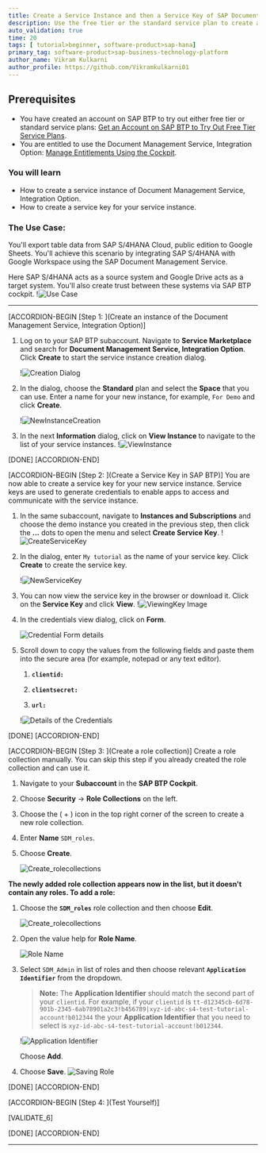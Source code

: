 ```yaml
---
title: Create a Service Instance and then a Service Key of SAP Document Management Service, Integration Option
description: Use the free tier or the standard service plan to create a service instance and the associated service key for Document Management Service, Integration Option.
auto_validation: true
time: 20
tags: [ tutorial>beginner, software-product>sap-hana]
primary_tag: software-product>sap-business-technology-platform
author_name: Vikram Kulkarni
author_profile: https://github.com/Vikramkulkarni01
---
```


## Prerequisites
  - You have created an account on SAP BTP to try out either free tier or standard service plans: [Get an Account on SAP BTP to Try Out Free Tier Service Plans](https://bit.ly/3LYSOBr).
  - You are entitled to use the Document Management Service, Integration Option: [Manage Entitlements Using the Cockpit](https://bit.ly/41B95SU).

### You will learn
  - How to create a service instance of Document Management Service, Integration Option.
  - How to create a service key for your service instance.

### The Use Case:

  You'll export table data from SAP S/4HANA Cloud, public edition to Google Sheets. You'll achieve this scenario by integrating SAP S/4HANA with Google Workspace using the SAP Document Management Service.

  Here SAP S/4HANA acts as a source system and Google Drive acts as a target system. You'll also create trust between these systems via SAP BTP cockpit.
  !![Use Case](UseCase_Architecture.png)

---

[ACCORDION-BEGIN [Step 1: ](Create an instance of the Document Management Service, Integration Option)]

1. Log on to your SAP BTP subaccount. Navigate to **Service Marketplace** and search for **Document Management Service, Integration Option**. Click **Create** to start the service instance creation dialog.

    !![Creation Dialog](CreateDialog.png)

2. In the dialog, choose the **Standard** plan and select the **Space** that you can use. Enter a name for your new instance, for example, `For Demo` and click **Create**.

    !![NewInstanceCreation](NewInstanceCreation.png)

3. In the next **Information** dialog, click on **View Instance** to navigate to the list of your service instances.
    !![ViewInstance](ViewInstance.png)

[DONE]
[ACCORDION-END]

[ACCORDION-BEGIN [Step 2: ](Create a Service Key in SAP BTP)]
You are now able to create a service key for your new service instance. Service keys are used to generate credentials to enable apps to access and communicate with the service instance.

1. In the same subaccount, navigate to **Instances and Subscriptions** and choose the demo instance you created in the previous step, then click the **...** dots to open the menu and select **Create Service Key**.
  !![CreateServiceKey](CreateServiceKey.png)

2. In the dialog, enter `My tutorial` as the name of your service key. Click **Create** to create the service key.

    !![NewServiceKey](NewServiceKey.png)

3. You can now view the service key in the browser or download it. Click on the **Service Key** and click **View**.
  !![ViewingKey Image](ViewKey.png)

4. In the credentials view dialog, click on **Form**.

    ![Credential Form details](CredentialsForm.png)

5. Scroll down to copy the values from the following fields and paste them into the secure area (for example, notepad or any text editor).

    1.  **`clientid:`**

    2.  **`clientsecret:`**

    3.  **`url:`**

      !![Details of the Credentials](CredentialDetails.png)

[DONE]
[ACCORDION-END]

[ACCORDION-BEGIN [Step 3: ](Create a role collection)]
  Create a role collection manually. You can skip this step if you already created the role collection and can use it.

1. Navigate to your **Subaccount** in the **SAP BTP Cockpit**.

2. Choose **Security** &rarr; **Role Collections** on the left.

3. Choose the ( &#x2B; ) icon in the top right corner of the screen to create a new role collection.

4. Enter **Name** `SDM_roles`.

5. Choose **Create**.

    ![Create_rolecollections](Create_rolecollections_btp.png)

**The newly added role collection appears now in the list, but it doesn't contain any roles. To add a role:**

1. Choose the **`SDM_roles`** role collection and then choose **Edit**.

    ![Create_rolecollections](Edit_rolecollections.png)

2. Open the value help for **Role Name**.

    ![Role Name](RoleName_Valuehelp.png)

3. Select `SDM_Admin` in list of roles and then choose relevant **`Application Identifier`** from the dropdown.
    >**Note:** The **Application Identifier** should match the second part of your `clientid`.
    For example, if your `clientid` is `tt-d12345cb-6d78-901b-2345-6ab78901a2c3!b456789|xyz-id-abc-s4-test-tutorial-account!b012344` the your **Application Identifier** that you need to select is `xyz-id-abc-s4-test-tutorial-account!b012344`.

    !![Application Identifier](AddRole.png)

    Choose **Add**.

4. Choose **Save**.
    ![Saving Role](Save_Roles.png)

[DONE]
[ACCORDION-END]


[ACCORDION-BEGIN [Step 4: ](Test Yourself)]

[VALIDATE_6]

[DONE]
[ACCORDION-END]


---
